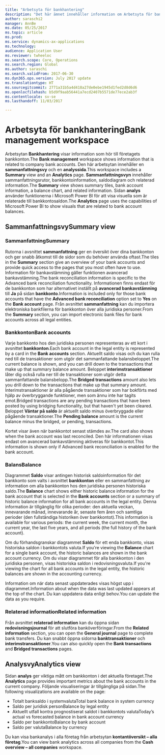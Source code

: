 ```yaml
---
title: "Arbetsyta för bankhantering"
description: "Det här ämnet innehåller information om Arbetsyta för bankhantering. Den här arbetsytan visar information som är relaterat till företagets bankkonton och omfattar en sammanfattningsvy och en sida för analys. Sammanfattningen innehåller sammanfattningsrutor, bankkontoinformation, saldodiagram och relaterad information. Sidan analys använder funktionerna i Microsoft Power BI för att visa visuella som är relaterade till bankkontosaldon."
author: saraschi2
manager: AnnBe
ms.date: 05/25/2017
ms.topic: article
ms.prod: 
ms.service: dynamics-ax-applications
ms.technology: 
audience: Application User
ms.reviewer: twheeloc
ms.search.scope: Core, Operations
ms.search.region: Global
ms.author: saraschi
ms.search.validFrom: 2017-06-30
ms.dyn365.ops.version: July 2017 update
ms.translationtype: HT
ms.sourcegitcommit: 2771a31b5a4d418a27de0ebe1945d1fed2d8d6d6
ms.openlocfilehash: b5d9f9aab56441a7ecd2407b5571de77ece2ab3f
ms.contentlocale: sv-se
ms.lasthandoff: 11/03/2017

---
```

# <a name="bank-management-workspace"></a><span data-ttu-id="42016-106">Arbetsyta för bankhantering</span><span class="sxs-lookup"><span data-stu-id="42016-106">Bank management workspace</span></span>

<span data-ttu-id="42016-107">Arbetsytan **Bankhantering** visar information som hör till företagets bankkonton.</span><span class="sxs-lookup"><span data-stu-id="42016-107">The **Bank management** workspace shows information that is related to company bank accounts.</span></span> <span data-ttu-id="42016-108">Den här arbetsytan innehåller en **sammanfattningsvy** och en **analyssida**.</span><span class="sxs-lookup"><span data-stu-id="42016-108">This workspace includes a **Summary** view and an **Analytics** page.</span></span> <span data-ttu-id="42016-109">**Sammanfattningsvyn** innehåller sammanfattningsrutor, bankkontoinformation, saldodiagram och relaterad information.</span><span class="sxs-lookup"><span data-stu-id="42016-109">The **Summary** view shows summary tiles, bank account information, a balance chart, and related information.</span></span> <span data-ttu-id="42016-110">Sidan **analys** använder funktionerna i Microsoft Power BI för att visa visuella som är relaterade till bankkontosaldon.</span><span class="sxs-lookup"><span data-stu-id="42016-110">The **Analytics** page uses the capabilities of Microsoft Power BI to show visuals that are related to bank account balances.</span></span>

## <a name="summary-view"></a><span data-ttu-id="42016-111">Sammanfattningsvy</span><span class="sxs-lookup"><span data-stu-id="42016-111">Summary view</span></span>

### <a name="summary"></a><span data-ttu-id="42016-112">Sammanfattning</span><span class="sxs-lookup"><span data-stu-id="42016-112">Summary</span></span>

<span data-ttu-id="42016-113">Rutorna i avsnittet **sammanfattning** ger en översikt över dina bankkonton och ger snabb åtkomst till de sidor som du behöver använda oftast.</span><span class="sxs-lookup"><span data-stu-id="42016-113">The tiles in the **Summary** section give an overview of your bank accounts and provide quick access to the pages that you most often have to use.</span></span> <span data-ttu-id="42016-114">Information för bankavstämning gäller funktionen avancerad bankavstämning.</span><span class="sxs-lookup"><span data-stu-id="42016-114">The bank reconciliation information is specific to the Advanced bank reconciliation functionality.</span></span> <span data-ttu-id="42016-115">Informationen finns endast för de bankkonton som har alternativet inställt på **avancerad bankavstämning** till **Ja** på sidan **bankkonto**.</span><span class="sxs-lookup"><span data-stu-id="42016-115">Information is included only for those bank accounts that have the **Advanced bank reconciliation** option set to **Yes** on the **Bank account** page.</span></span> <span data-ttu-id="42016-116">Från avsnittet **sammanfattning** kan du importera elektroniska bankfilerna för bankkonton över alla juridiska personer.</span><span class="sxs-lookup"><span data-stu-id="42016-116">From the **Summary** section, you can import electronic bank files for bank accounts across all legal entities.</span></span>

### <a name="bank-accounts"></a><span data-ttu-id="42016-117">Bankkonton</span><span class="sxs-lookup"><span data-stu-id="42016-117">Bank accounts</span></span>

<span data-ttu-id="42016-118">Varje bankkonto hos den juridiska personen representeras av ett kort i avsnittet **bankkonton**.</span><span class="sxs-lookup"><span data-stu-id="42016-118">Each bank account in the legal entity is represented by a card in the **Bank accounts** section.</span></span> <span data-ttu-id="42016-119">Aktuellt saldo visas och du kan rulla ned till de transaktioner som utgör det sammanfattande balansbeloppet.</span><span class="sxs-lookup"><span data-stu-id="42016-119">The current balance is shown, and you can drill down to the transactions that make up that summary balance amount.</span></span> <span data-ttu-id="42016-120">Beloppet **interimstransaktioner** låter dig också rulla ner till de transaktioner som utgör detta sammanfattande balansbelopp.</span><span class="sxs-lookup"><span data-stu-id="42016-120">The **Bridged transactions** amount also lets you drill down to the transactions that make up that summary amount.</span></span> <span data-ttu-id="42016-121">Interimstransaktioner är alla pågående transaktioner som har bokförts med hjälp av överbryggande funktioner, men som ännu inte har tagits emot.</span><span class="sxs-lookup"><span data-stu-id="42016-121">Bridged transactions are any pending transactions that have been posted by using bridging functionality, but that haven't yet been cleared.</span></span> <span data-ttu-id="42016-122">Beloppet **Väntar på saldo** är aktuellt saldo minus överbryggade eller pågående transaktioner.</span><span class="sxs-lookup"><span data-stu-id="42016-122">The **Pending balance** amount is the current balance minus the bridged, or pending, transactions.</span></span>

<span data-ttu-id="42016-123">Kortet visar även när bankkontot senast stämdes av.</span><span class="sxs-lookup"><span data-stu-id="42016-123">The card also shows when the bank account was last reconciled.</span></span> <span data-ttu-id="42016-124">Den här informationen visas endast om avancerad bankavstämning aktiveras för bankkontot.</span><span class="sxs-lookup"><span data-stu-id="42016-124">This information is shown only if Advanced bank reconciliation is enabled for the bank account.</span></span>

### <a name="balance"></a><span data-ttu-id="42016-125">Balans</span><span class="sxs-lookup"><span data-stu-id="42016-125">Balance</span></span>

<span data-ttu-id="42016-126">Diagrammet **Saldo** visar antingen historisk saldoinformation för det bankkonto som valts i avsnittet **bankkonton** eller en sammanfattning av information om alla bankkonton hos den juridiska personen historiska saldo.</span><span class="sxs-lookup"><span data-stu-id="42016-126">The **Balance** chart shows either historic balance information for the bank account that is selected in the **Bank accounts** section or a summary of historic balance information for all bank accounts in the legal entity.</span></span> <span data-ttu-id="42016-127">Denna information är tillgänglig för olika perioder: den aktuella veckan, innevarande månad, innevarande år, senaste fem åren och samtliga perioder (den fullständiga historiken över bankkontot).</span><span class="sxs-lookup"><span data-stu-id="42016-127">This information is available for various periods: the current week, the current month, the current year, the last five years, and all periods (the full history of the bank account).</span></span> 

<span data-ttu-id="42016-128">Om du förhandsgranskar diagrammet **Saldo** för ett enda bankkonto, visas historiska saldon i bankkontots valuta.</span><span class="sxs-lookup"><span data-stu-id="42016-128">If you're viewing the **Balance** chart for a single bank account, the historic balances are shown in the bank account currency.</span></span> <span data-ttu-id="42016-129">Om du visar diagrammet för alla bankkonton i den juridiska personen, visas historiska saldon i redovisningsvaluta.</span><span class="sxs-lookup"><span data-stu-id="42016-129">If you're viewing the chart for all bank accounts in the legal entity, the historic balances are shown in the accounting currency.</span></span>

<span data-ttu-id="42016-130">Information om när data senast uppdaterades visas högst upp i diagrammet.</span><span class="sxs-lookup"><span data-stu-id="42016-130">Information about when the data was last updated appears at the top of the chart.</span></span> <span data-ttu-id="42016-131">Du kan uppdatera data enligt behov.</span><span class="sxs-lookup"><span data-stu-id="42016-131">You can update the data as you require.</span></span>

### <a name="related-information"></a><span data-ttu-id="42016-132">Relaterad information</span><span class="sxs-lookup"><span data-stu-id="42016-132">Related information</span></span>

<span data-ttu-id="42016-133">Från avsnittet **relaterad information** kan du öppna sidan **redovisningsjournal** för att slutföra banköverföringar.</span><span class="sxs-lookup"><span data-stu-id="42016-133">From the **Related information** section, you can open the **General journal** page to complete bank transfers.</span></span> <span data-ttu-id="42016-134">Du kan snabbt öppna sidorna **banktransaktioner** och **interimstransaktioner**.</span><span class="sxs-lookup"><span data-stu-id="42016-134">You can also quickly open the **Bank transactions** and **Bridged transactions** pages.</span></span>

## <a name="analytics-view"></a><span data-ttu-id="42016-135">Analysvy</span><span class="sxs-lookup"><span data-stu-id="42016-135">Analytics view</span></span>

<span data-ttu-id="42016-136">Sidan **analys** ger viktiga mått om bankkonton i det aktuella företaget.</span><span class="sxs-lookup"><span data-stu-id="42016-136">The **Analytics** page provides important metrics about the bank accounts in the current company.</span></span> <span data-ttu-id="42016-137">Följande visualiseringar är tillgängliga på sidan.</span><span class="sxs-lookup"><span data-stu-id="42016-137">The following visualizations are available on the page:</span></span>

-   <span data-ttu-id="42016-138">Totalt banksaldo i systemvaluta</span><span class="sxs-lookup"><span data-stu-id="42016-138">Total bank balance in system currency</span></span>
-   <span data-ttu-id="42016-139">Saldo per juridisk person</span><span class="sxs-lookup"><span data-stu-id="42016-139">Balance by legal entity</span></span>
-   <span data-ttu-id="42016-140">Aktuellt utfall kontra prognostiserat saldot i bankkontots valuta</span><span class="sxs-lookup"><span data-stu-id="42016-140">Today’s actual vs forecasted balance in bank account currency</span></span>
-   <span data-ttu-id="42016-141">Saldo per bankkonto</span><span class="sxs-lookup"><span data-stu-id="42016-141">Balance by bank account</span></span>
-   <span data-ttu-id="42016-142">Saldo per valuta</span><span class="sxs-lookup"><span data-stu-id="42016-142">Balance by currency</span></span>

<span data-ttu-id="42016-143">Du kan visa bankanalys i alla företag från arbetsytan **kontantöversikt – alla företag**.</span><span class="sxs-lookup"><span data-stu-id="42016-143">You can view bank analytics across all companies from the **Cash overview – all companies** workspace.</span></span>

